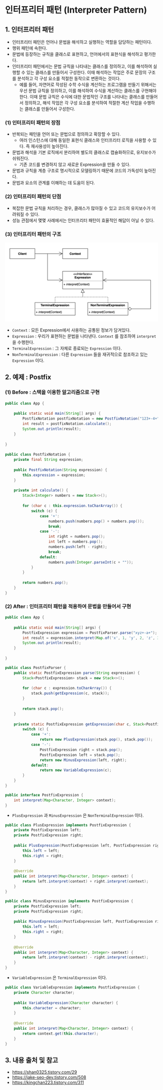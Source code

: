 # 인터프리터 패턴 (Interpreter Pattern)

## 1. 인터프리터 패턴

- 인터프리터 패턴은 언어나 문법을 해석하고 실행하는 역할을 담당하는 패턴이다.
- 행위 패턴에 속한다.
- 문법에 등장하는 규칙을 클래스로 표현하고, 언어에서의 표현식을 해석하고 평가한다.
- 인터프리터 패턴에서는 문법 규칙을 나타내는 클래스를 정의하고, 이를 해석하여 실행할 수 있는 클래스를 만들어서 구성한다. 이때 해석하는 작업은 주로 문장의 구조를 분석하고 각 구성 요소를 적절한 동작으로 변환하는 것이다.
    - 예를 들어, 자연어로 작성된 수학 수식을 계산하는 프로그램을 만들기 위해서는 우선 문법 규칙을 정의하고, 이를 해석하여 수식을 계산하는 클래스를 구현해야 한다. 이때 문법 규칙은 수식에 대한 문법적인 구조를 나타내는 클래스를 만들어서 정의하고, 해석 작업은 각 구성 요소를 분석하여 적절한 계산 작업을 수행하는 클래스를 만들어서 구성한다.

### (1) 인터프리터 패턴의 장점

- 반복되는 패턴을 언어 또는 문법으로 정의하고 확장할 수 있다.
    - 여러 인스턴스에 대해 동일한 표현식 클래스와 인터프리터 로직을 사용할 수 있다. 즉 재사용성이 높아진다.
- 문법과 해석을 기본 로직에서 분리하여 별도의 클래스로 캡슐화하므로, 유지보수가 쉬워진다.
    - 기존 코드를 변경하지 않고 새로운 Expression을 만들 수 있다.
- 문법과 규칙을 계층 구조로 명시적으로 모델링하기 때문에 코드의 가독성이 높아진다.
- 문법과 요소의 관계를 이해하는 데 도움이 된다.

### (2) 인터프리터 패턴의 단점

- 복잡한 문법 규칙을 처리하는 경우, 클래스가 많아질 수 있고 코드의 유지보수가 어려워질 수 있다.
- 성능 관점에서 몇몇 사례에서는 인터프리터 패턴이 효율적인 해답이 아닐 수 있다.

### (3) 인터프리터 패턴의 구조

![interpreter pattern structure.png](./img/InterpreterPatternStructure.png)

- `Context` : 모든 Expression에서 사용하는 공통된 정보가 담겨있다.
- `Expression` : 우리가 표현하는 문법을 나타낸다. `Context` 를 참조하여 `interpret` 을 수행한다.
- `TerminalExpression` : 그 자체로 종료되는 `Expression` 이다.
- `NonTerminalExpression` : 다른 `Expression` 들을 재귀적으로 참조하고 있는 `Expression` 이다.

## 2. 예제 : Postfix

### (1) Before : 스택을 이용한 알고리즘으로 구현

```java
public class App {

    public static void main(String[] args) {
        PostfixNotation postfixNotation = new PostfixNotation("123+-4+");
        int result = postfixNotation.calculate();
        System.out.println(result);
    }

}

public class PostfixNotation {
    private final String expression;

    public PostfixNotation(String expression) {
        this.expression = expression;
    }

    private int calculate() {
        Stack<Integer> numbers = new Stack<>();

        for (char c : this.expression.toCharArray()) {
            switch (c) {
                case '+':
                    numbers.push(numbers.pop() + numbers.pop());
                    break;
                case '-':
                    int right = numbers.pop();
                    int left = numbers.pop();
                    numbers.push(left - right);
                    break;
                default:
                    numbers.push(Integer.parseInt(c + ""));
            }
        }

        return numbers.pop();
    }
}
```

### (2) After : 인터프리터 패턴을 적용하여 문법을 만들어서 구현

```java
public class App {

    public static void main(String[] args) {
        PostfixExpression expression = PostfixParser.parse("xyz+-a+");
        int result = expression.interpret(Map.of('x', 1, 'y', 2, 'z', 3, 'a', 4));
        System.out.println(result);
    }

}
```

```java
public class PostfixParser {
    public static PostfixExpression parse(String expression) {
        Stack<PostfixExpression> stack = new Stack<>();

        for (char c : expression.toCharArray()) {
            stack.push(getExpression(c, stack));
        }

        return stack.pop();
    }

    private static PostfixExpression getExpression(char c, Stack<PostfixExpression> stack) {
        switch (c) {
            case '+':
                return new PlusExpression(stack.pop(), stack.pop());
            case '-':
                PostfixExpression right = stack.pop();
                PostfixExpression left = stack.pop();
                return new MinusExpression(left, right);
            default:
                return new VariableExpression(c);
        }
    }
}
```

```java
public interface PostfixExpression {
    int interpret(Map<Character, Integer> context);
}
```

- `PlusExpression` 과 `MinusExpression` 은 `NonTerminalExpression` 이다.

```java
public class PlusExpression implements PostfixExpression {
    private PostfixExpression left;
    private PostfixExpression right;

    public PlusExpression(PostfixExpression left, PostfixExpression right) {
        this.left = left;
        this.right = right;
    }

    @Override
    public int interpret(Map<Character, Integer> context) {
        return left.interpret(context) + right.interpret(context);
    }
}
```

```java
public class MinusExpression implements PostfixExpression {
    private PostfixExpression left;
    private PostfixExpression right;

    public MinusExpression(PostfixExpression left, PostfixExpression right) {
        this.left = left;
        this.right = right;
    }

    @Override
    public int interpret(Map<Character, Integer> context) {
        return left.interpret(context) - right.interpret(context);
    }
}
```

- `VariableExpression` 은 `TerminalExpression` 이다.

```java
public class VariableExpression implements PostfixExpression {
    private Character character;

    public VariableExpression(Character character) {
        this.character = character;
    }

    @Override
    public int interpret(Map<Character, Integer> context) {
        return context.get(this.character);
    }
}
```

## 3. 내용 출처 및 참고

- https://shan0325.tistory.com/29
- https://jake-seo-dev.tistory.com/508
- https://kingchan223.tistory.com/311
